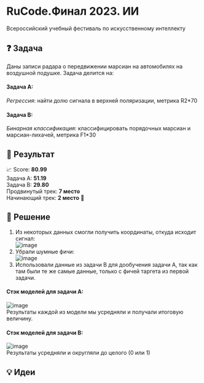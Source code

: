 # RuCode.Финал 2023. ИИ
Всероссийский учебный фестиваль по искусственному интеллекту
## ❓ Задача
Даны записи радара о передвижении марсиан на автомобилях на воздушной подушке. Задача делится на:
#### Задача А:
*Регрессия*: найти долю сигнала в верхней поляризации, метрика R2*70
#### Задача B:
*Бинарная классификация*: классифицировать порядочных марсиан и марсиан-лихачей, метрика F1*30
## :tada: Результат
:chart_with_upwards_trend: Score: **80.99**</br>
Задача А: **51.19**</br>
Задача B: **29.80**</br>
Продвинутый трек: **7 место**</br>
Начинающий трек: **2 место** 🥈</br>
## :memo: Решение
1. Из некоторых данных смогли получить координаты, откуда исходит сигнал:</br>
![image](https://github.com/daniil-dushenev/rucode2023/assets/44606552/97cd7d72-a319-4750-bb98-aa708536bdb3)
2. Убрали шумные фичи:</br>
![image](https://github.com/daniil-dushenev/rucode2023/assets/44606552/0293dd89-350f-4581-8d99-cbf819362153)
3. Использовали данные из задачи B для дообучения задачи А, так как там были те же самые данные, только с фичей таргета из первой задачи.</br>
#### Стэк моделей для задачи А:</br>
![image](https://github.com/daniil-dushenev/rucode2023/assets/44606552/72741c4b-0473-4231-9c4e-7f284a3211ed)
</br>
Результаты каждой из модели мы усредняли и получали итоговую величину.
#### Стэк моделей для задачи B:</br>
![image](https://github.com/daniil-dushenev/rucode2023/assets/44606552/3be04182-d562-4f2e-9ba4-94bfe36997ee)
</br>
Результаты усредняли и округляли до целого (0 или 1)
## :bulb: Идеи
